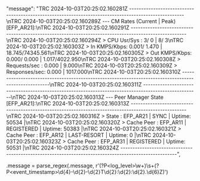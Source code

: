   "message": "TRC 2024-10-03T20:25:02.160281Z -----------------------------------------------------------------------------------------------------\nTRC 2024-10-03T20:25:02.160289Z --- CM Rates (Current | Peak) [EFP_AR21]:\nTRC 2024-10-03T20:25:02.160291Z -----------------------------------------------------------------------------------------------------\nTRC 2024-10-03T20:25:02.160294Z > CPU Usr/Sys : 3/ 0 | 8/ 3\nTRC 2024-10-03T20:25:02.160303Z > In KMPS/Kbps: 0.001/ 1.470 | 18.745/74345.561\nTRC 2024-10-03T20:25:02.160305Z > Out KMPS/Kbps: 0.000/ 0.000 | 1.017/4022.950\nTRC 2024-10-03T20:25:02.160308Z > Requests/sec : 0.000 | 9.000\nTRC 2024-10-03T20:25:02.160309Z > Responses/sec: 0.000 | 1017.000\nTRC 2024-10-03T20:25:02.160310Z -----------------------------------------------------------------------------------------------------\nTRC 2024-10-03T20:25:02.160311Z -----------------------------------------------------------------------------------------------------\nTRC 2024-10-03T20:25:02.160313Z --- Peer Manager State [EFP_AR21]:\nTRC 2024-10-03T20:25:02.160313Z -----------------------------------------------------------------------------------------------------\nTRC 2024-10-03T20:25:02.160316Z > State : EFP_AR21 | SYNC | Uptime: 50534 |\nTRC 2024-10-03T20:25:02.160320Z > Cache Peer : EFP_AR11 | REGISTERED | Uptime: 50383 |\nTRC 2024-10-03T20:25:02.160321Z > Cache Peer : EFP_AR12 | LAST-RESORT | Uptime: 0 |\nTRC 2024-10-03T20:25:02.160323Z > Cache Peer : EFP_AR31 | REGISTERED | Uptime: 50531 |\nTRC 2024-10-03T20:25:02.160324Z -----------------------------------------------------------------------------------------------------",

  .message = parse_regex(.message, r'(?P<log_level>\w+)\s+(?P<event_timestamp>\d{4}-\d{2}-\d{2}T\d{2}:\d{2}:\d{2}\.\d{6}Z)')
